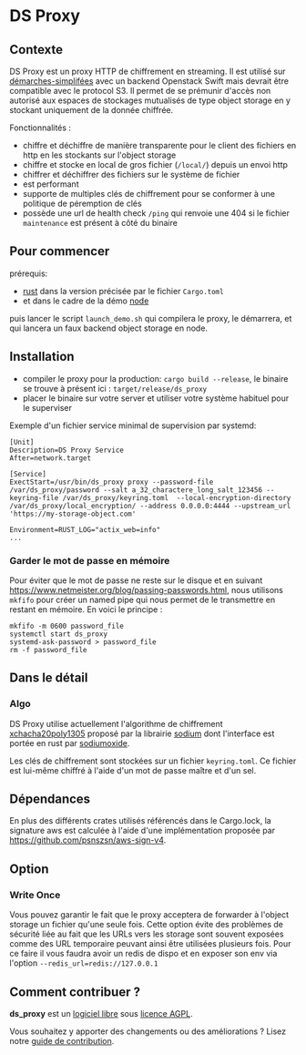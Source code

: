 # DS Proxy

## Contexte

DS Proxy est un proxy HTTP de chiffrement en streaming. Il est utilisé sur [démarches-simplifées](https://github.com/demarches-simplifiees/demarches-simplifiees.fr) avec un backend Openstack Swift mais devrait être compatible avec le protocol S3.
Il permet de se prémunir d'accès non autorisé aux espaces de stockages mutualisés de type object storage en y stockant uniquement de la donnée chiffrée.

Fonctionnalités :
- chiffre et déchiffre de manière transparente pour le client des fichiers en http en les stockants sur l'object storage
- chiffre et stocke en local de gros fichier (`/local/`) depuis un envoi http
- chiffrer et déchiffrer des fichiers sur le système de fichier
- est performant
- supporte de multiples clés de chiffrement pour se conformer à une politique de péremption de clés
- possède une url de health check `/ping` qui renvoie une 404 si le fichier `maintenance` est présent à côté du binaire

## Pour commencer

prérequis: 
- [rust](rust-lang.org) dans la version précisée par le fichier `Cargo.toml`
- et dans le cadre de la démo [node](https://nodejs.org)

puis lancer le script `launch_demo.sh` qui compilera le proxy, le démarrera, et qui lancera un faux backend object storage en node.

## Installation

- compiler le proxy pour la production: `cargo build --release`, le binaire se trouve à présent ici : `target/release/ds_proxy`
- placer le binaire sur votre server et utiliser votre système habituel pour le superviser

Exemple d'un fichier service minimal de supervision par systemd:

```
[Unit]
Description=DS Proxy Service
After=network.target

[Service]
ExectStart=/usr/bin/ds_proxy proxy --password-file /var/ds_proxy/password --salt a_32_charactere_long_salt_123456 --keyring-file /var/ds_proxy/keyring.toml  --local-encryption-directory /var/ds_proxy/local_encryption/ --address 0.0.0.0:4444 --upstream_url 'https://my-storage-object.com'

Environment=RUST_LOG="actix_web=info"
...
```

### Garder le mot de passe en mémoire

Pour éviter que le mot de passe ne reste sur le disque et en suivant https://www.netmeister.org/blog/passing-passwords.html, nous utilisons `mkfifo` pour créer un named pipe qui nous permet de le transmettre en restant en mémoire.
En voici le principe :
```
mkfifo -m 0600 password_file
systemctl start ds_proxy
systemd-ask-password > password_file
rm -f password_file
```

## Dans le détail

### Algo
DS Proxy utilise actuellement l'algorithme de chiffrement [xchacha20poly1305](https://doc.libsodium.org/secret-key_cryptography/aead/chacha20-poly1305/xchacha20-poly1305_construction) proposé par la librairie [sodium](https://doc.libsodium.org/) dont l'interface est portée en rust par [sodiumoxide](https://github.com/sodiumoxide/sodiumoxide).

Les clés de chiffrement sont stockées sur un fichier `keyring.toml`. Ce fichier est lui-même chiffré à l'aide d'un mot de passe maître et d'un sel.

## Dépendances

En plus des différents crates utilisés référencés dans le Cargo.lock, la signature aws est calculée à l'aide d'une implémentation proposée par https://github.com/psnszsn/aws-sign-v4.

## Option

### Write Once

Vous pouvez garantir le fait que le proxy acceptera de forwarder à l'object storage un fichier qu'une seule fois. Cette option évite des problèmes de sécurité liée au fait que les URLs vers les storage sont souvent exposées comme des URL temporaire peuvant ainsi être utilisées plusieurs fois.
Pour ce faire il vous faudra avoir un redis de dispo et en exposer son env via l'option ```--redis_url=redis://127.0.0.1```

## Comment contribuer ?

**ds_proxy** est un [logiciel libre](https://fr.wikipedia.org/wiki/Logiciel_libre) sous [licence AGPL](LICENSE.txt).

Vous souhaitez y apporter des changements ou des améliorations ? Lisez notre [guide de contribution](CONTRIBUTING.md).
